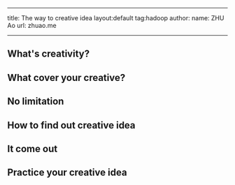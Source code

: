 ----

title: The way to creative idea
layout:default
tag:hadoop
author:
	name: ZHU Ao
	url: zhuao.me
	
----

## What's creativity?
## What cover your creative?
## No limitation
## How to find out creative idea
## It come out
## Practice your creative idea
